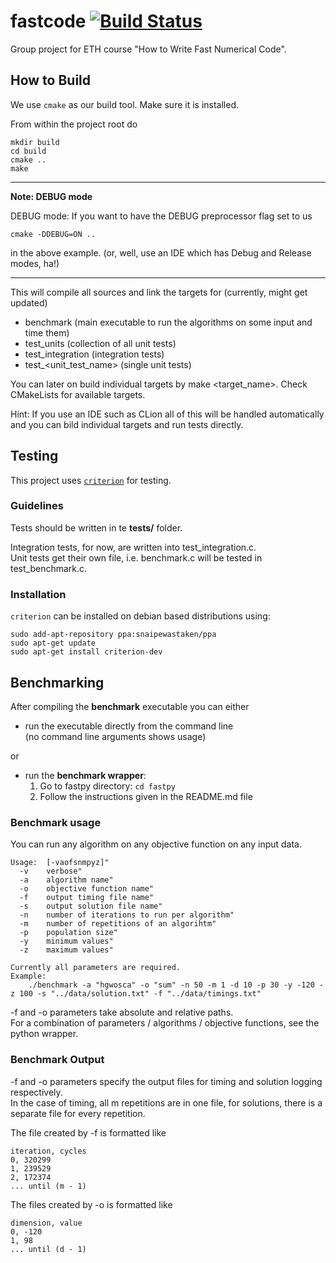 # fastcode  [![Build Status](https://travis-ci.com/matthaeusheer/fastcode.svg?branch=master)](https://travis-ci.com/matthaeusheer/fastcode)

Group project for ETH course "How to Write Fast Numerical Code".

## How to Build
We use ```cmake``` as our build tool. Make sure it is installed.

From within the project root do
```
mkdir build
cd build
cmake ..
make
```

---
**Note: DEBUG mode**


DEBUG mode: If you want to have the DEBUG preprocessor flag set to us
```
cmake -DDEBUG=ON ..
```
in the above example. (or, well, use an IDE which has Debug and Release modes, ha!)

---


This will compile all sources and link the targets for (currently, might get updated)
- benchmark (main executable to run the algorithms on some input and time them)
- test_units (collection of all unit tests)
- test_integration (integration tests)
- test_<unit_test_name> (single unit tests)

You can later on build individual targets by make <target_name>. Check CMakeLists for available targets.

Hint: If you use an IDE such as CLion all of this will be handled automatically and you can bild individual
targets and run tests directly.

## Testing

This project uses [`criterion`](https://github.com/Snaipe/Criterion) for testing.  


### Guidelines
Tests should be written in te **tests/** folder.  

Integration tests, for now, are written into test_integration.c.  
Unit tests get their own file, i.e. benchmark.c will be tested in test_benchmark.c.


### Installation

`criterion` can be installed on debian based distributions using:

```
sudo add-apt-repository ppa:snaipewastaken/ppa
sudo apt-get update
sudo apt-get install criterion-dev
```

## Benchmarking

After compiling the **benchmark** executable you can either
- run the executable directly from the command line  
(no command line arguments shows usage)  

or

- run the **benchmark wrapper**:
  1) Go to fastpy directory: ```cd fastpy```
  2) Follow the instructions given in the README.md file  

### Benchmark usage
You can run any algorithm on any objective function on any input data.

```
Usage:  [-vaofsnmpyz]"                              
  -v    verbose"                                      
  -a    algorithm name"                               
  -o    objective function name"                      
  -f    output timing file name"                      
  -s    output solution file name"                    
  -n    number of iterations to run per algorithm"    
  -m    number of repetitions of an algorihtm"        
  -p    population size"                              
  -y    minimum values"                               
  -z    maximum values"                               
                                                 
Currently all parameters are required.             
Example:                                             
    ./benchmark -a "hgwosca" -o "sum" -n 50 -m 1 -d 10 -p 30 -y -120 -z 100 -s "../data/solution.txt" -f "../data/timings.txt" 
```
-f and -o parameters take absolute and relative paths.  
For a combination of parameters / algorithms / objective functions, see the python wrapper.

### Benchmark Output
\-f and \-o parameters specify the output files for timing and solution logging respectively.  
In the case of timing, all m repetitions are in one file, for solutions, there is a separate file for every repetition.

The file created by \-f is formatted like
```
iteration, cycles
0, 320299
1, 239529
2, 172374
... until (m - 1)  
```
The files created by \-o is formatted like 
```
dimension, value
0, -120
1, 98
... until (d - 1)  
```